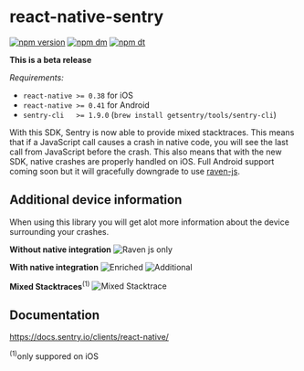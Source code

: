 # react-native-sentry

[![npm version](https://img.shields.io/npm/v/react-native-sentry.svg)](https://www.npmjs.com/package/react-native-sentry)
[![npm dm](https://img.shields.io/npm/dm/react-native-sentry.svg)](https://www.npmjs.com/package/react-native-sentry)
[![npm dt](https://img.shields.io/npm/dt/react-native-sentry.svg)](https://www.npmjs.com/package/react-native-sentry)

**This is a beta release**

*Requirements:*

* `react-native >= 0.38` for iOS
* `react-native >= 0.41` for Android
* `sentry-cli   >= 1.9.0` (`brew install getsentry/tools/sentry-cli`)

With this SDK, Sentry is now able to provide mixed stacktraces. This means that if a JavaScript call causes a crash in native code, you will see the last call from JavaScript before the crash. This also means that with the new SDK, native crashes are properly handled on iOS.
Full Android support coming soon but it will gracefully downgrade to use [raven-js](https://github.com/getsentry/raven-js).

## Additional device information

When using this library you will get alot more information about the device surrounding your crashes.

**Without native integration**
![Raven js only](https://github.com/getsentry/react-native-sentry/raw/master/assets/raven.png)

**With native integration**
![Enriched](https://github.com/getsentry/react-native-sentry/raw/master/assets/enriched.png)
![Additional](https://github.com/getsentry/react-native-sentry/raw/master/assets/additional-device.png)


**Mixed Stacktraces**<sup>(1)</sup>
![Mixed Stacktrace](https://github.com/getsentry/react-native-sentry/raw/master/assets/mixed-stacktrace.png)

## Documentation

https://docs.sentry.io/clients/react-native/

<sup>(1)</sup>only suppored on iOS
